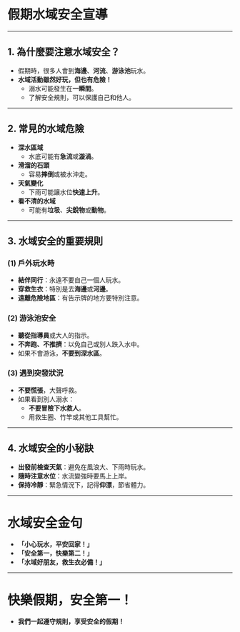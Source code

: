 # **假期水域安全宣導**

---

## **1. 為什麼要注意水域安全？**
- 假期時，很多人會到**海邊**、**河流**、**游泳池**玩水。
- **水域活動雖然好玩，但也有危險！**
  - 溺水可能發生在**一瞬間**。
  - 了解安全規則，可以保護自己和他人。

---

## **2. 常見的水域危險**
- **深水區域**
  - 水底可能有**急流**或**漩渦**。
- **滑溜的石頭**
  - 容易**摔倒**或被水沖走。
- **天氣變化**
  - 下雨可能讓水位**快速上升**。
- **看不清的水域**
  - 可能有**垃圾**、**尖銳物**或**動物**。

---

## **3. 水域安全的重要規則**

### **(1) 戶外玩水時**
- **結伴同行**：永遠不要自己一個人玩水。
- **穿救生衣**：特別是去**海邊**或**河邊**。
- **遠離危險地區**：有告示牌的地方要特別注意。

### **(2) 游泳池安全**
- **聽從指導員**或大人的指示。
- **不奔跑、不推擠**：以免自己或別人跌入水中。
- 如果不會游泳，**不要到深水區**。

### **(3) 遇到突發狀況**
- **不要慌張**，大聲呼救。
- 如果看到別人溺水：
  - **不要冒險下水救人**。
  - 用救生圈、竹竿或其他工具幫忙。

---

## **4. 水域安全的小秘訣**
- **出發前檢查天氣**：避免在風浪大、下雨時玩水。
- **隨時注意水位**：水流變強時要馬上上岸。
- **保持冷靜**：緊急情況下，記得**仰漂**，節省體力。

---

# **水域安全金句**
- **「小心玩水，平安回家！」**
- **「安全第一，快樂第二！」**
- **「水域好朋友，救生衣必備！」**

---

# **快樂假期，安全第一！**
- **我們一起遵守規則，享受安全的假期！**